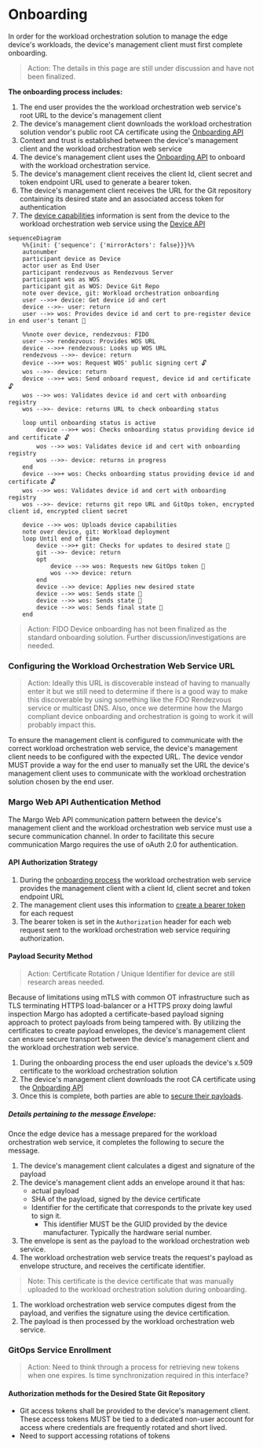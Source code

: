# Onboarding
In order for the workload orchestration solution to manage the edge device's workloads, the device's management client must first complete onboarding.

> Action: The details in this page are still under discussion and have not been finalized.

**The onboarding process includes:**

1. The end user provides the the workload orchestration web service's root URL to the device's management client
1. The device's management client downloads the workload orchestration solution vendor's public root CA certificate using the [Onboarding API](../../margo-api-reference/workload-api/onboarding-api/rootca-download.md)
1. Context and trust is established between the device's management client and the workload orchestration web service
1. The device's management client uses the [Onboarding API](../../margo-api-reference/workload-api/onboarding-api/device-onboarding.md) to onboard with the workload orchestration service.
1. The device's management client receives the client Id, client secret and token endpoint URL used to generate a bearer token.
1. The device's management client receives the URL for the Git repository containing its desired state and an associated access token for authentication
1. The [device capabilities](./device-capability-reporting.md) information is sent from the device to the workload orchestration web service using the [Device API](../../margo-api-reference/workload-api/device-api/device-capabilities.md)

``` mermaid
sequenceDiagram
    %%{init: {'sequence': {'mirrorActors': false}}}%%
    autonumber
    participant device as Device
    actor user as End User
    participant rendezvous as Rendezvous Server
    participant wos as WOS
    participant git as WOS: Device Git Repo   
    note over device, git: Workload orchestration onboarding
    user -->>+ device: Get device id and cert
    device -->>- user: return
    user -->> wos: Provides device id and cert to pre-register device in end user's tenant 🔐
     
    %%note over device, rendezvous: FIDO
    user -->> rendezvous: Provides WOS URL
    device -->>+ rendezvous: Looks up WOS URL
    rendezvous -->>- device: return
    device -->>+ wos: Request WOS' public signing cert 🔓
    wos -->>- device: return
    device -->>+ wos: Send onboard request, device id and certificate 🔓
    wos -->> wos: Validates device id and cert with onboarding registry
    wos -->>- device: returns URL to check onboarding status
    
    loop until onboarding status is active   
        device -->>+ wos: Checks onboarding status providing device id and certificate 🔓
        wos -->> wos: Validates device id and cert with onboarding registry
        wos -->>- device: returns in progress
    end
    device -->>+ wos: Checks onboarding status providing device id and certificate 🔓
    wos -->> wos: Validates device id and cert with onboarding registry
    wos -->>- device: returns git repo URL and GitOps token, encrypted client id, encrypted client secret
    
    device -->> wos: Uploads device capabilities
    note over device, git: Workload deployment
    loop Until end of time
        device -->>+ git: Checks for updates to desired state 🔐
        git -->>- device: return
        opt
            device -->> wos: Requests new GitOps token 🔐
            wos -->> device: return
        end
        device -->> device: Applies new desired state
        device -->> wos: Sends state 🔐
        device -->> wos: Sends state 🔐
        device -->> wos: Sends final state 🔐
    end    
```
> Action: FIDO Device onboarding has not been finalized as the standard onboarding solution. Further discussion/investigations are needed. 

### Configuring the Workload Orchestration Web Service URL

> Action: Ideally this URL is discoverable instead of having to manually enter it but we still need to determine if there is a good way to make this discoverable by using something like the FDO Rendezvous service or multicast DNS. Also, once we determine how the Margo compliant device onboarding and orchestration is going to work it will probably impact this.

To ensure the management client is configured to communicate with the correct workload orchestration web service, the device's management client needs to be configured with the expected URL. The device vendor MUST provide a way for the end user to manually set the URL the device's management client uses to communicate with the workload orchestration solution chosen by the end user.

### Margo Web API Authentication Method

The Margo Web API communication pattern between the device's management client and the workload orchestration web service must use a secure communication channel. In order to facilitate this secure communication Margo requires the use of oAuth 2.0 for authentication.

#### API Authorization Strategy

1. During the [onboarding process](../../margo-api-reference/workload-api/onboarding-api/device-onboarding.md) the workload orchestration web service provides the management client with a client Id, client secret and token endpoint URL
1. The management client uses this information to [create a bearer token ](../../margo-api-reference/margo-api-specification.md#authorization-header)for each request
1. The bearer token is set in the `Authorization` header for each web request sent to the workload orchestration web service requiring authorization.

#### Payload Security Method

> Action: Certificate Rotation / Unique Identifier for device are still research areas needed.

Because of limitations using mTLS with common OT infrastructure such as TLS terminating HTTPS load-balancer or a HTTPS proxy doing lawful inspection Margo has adopted a certificate-based payload signing approach to protect payloads from being tampered with. By utilizing the certificates to create payload envelopes, the device's management client can ensure secure transport between the device's management client and the workload orchestration web service.

1. During the onboarding process the end user uploads the device's x.509 certificate to the workload orchestration solution 
1. The device's management client downloads the root CA certificate using the [Onboarding API](../../margo-api-reference/workload-api/onboarding-api/rootca-download.md)
1. Once this is complete, both parties are able to [secure their payloads](../../margo-api-reference/margo-api-specification.md#signing-payloads). 

##### Details pertaining to the message Envelope:

Once the edge device has a message prepared for the workload orchestration web service, it completes the following to secure the message.

1. The device's management client calculates a digest and signature of the payload
1. The device's management client adds an envelope around it that has:
    - actual payload
    - SHA of the payload, signed by the device certificate
    - Identifier for the certificate that corresponds to the private key used to sign it. 
        - This identifier MUST be the GUID provided by the device manufacturer. Typically the hardware serial number. 
1. The envelope is sent as the payload to the workload orchestration web service. 
1. The workload orchestration web service treats the request's payload as envelope structure, and receives the certificate identifier.
> Note: This certificate is the device certificate that was manually uploaded to the workload orchestration solution during onboarding. 
1. The workload orchestration web service computes digest from the payload, and verifies the signature using the device certification.
1. The payload is then processed by the workload orchestration web service. 


### GitOps Service Enrollment

> Action: Need to think through a process for retrieving new tokens when one expires.
> Is time synchronization required in this interface?

#### Authorization methods for the Desired State Git Repository

- Git access tokens shall be provided to the device's management client. These access tokens MUST be tied to a dedicated non-user account for access where credentials are frequently rotated and short lived.
- Need to support accessing rotations of tokens
